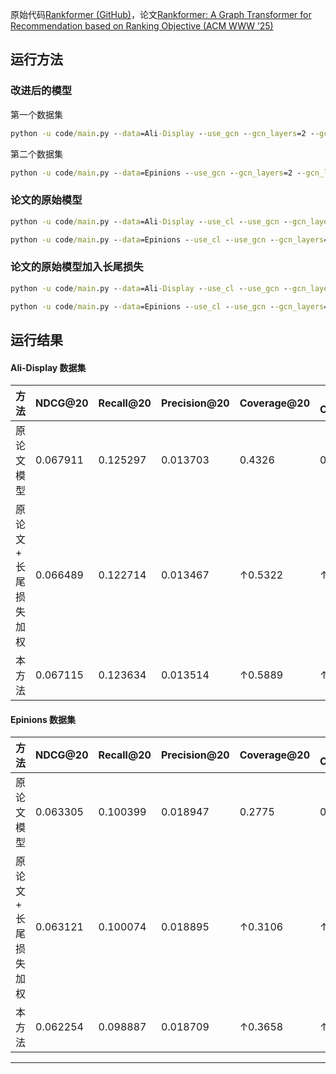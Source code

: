 原始代码[Rankformer (GitHub)](https://github.com/StupidThree/Rankformer)，论文[Rankformer: A Graph Transformer for Recommendation based on Ranking Objective (ACM WWW ’25)](https://doi.org/10.1145/3696410.3714547)

## 运行方法

### 改进后的模型

第一个数据集

```cmd
python -u code/main.py --data=Ali-Display --use_gcn --gcn_layers=2 --gcn_left=0.5 --gcn_right=0.5 --learning_rate=1e-3 --loss_batch_size=2048 --valid_interval=1 --sgl_lambda=0.018 --use_rankformer --rankformer_layers=2 --rankformer_tau=0.14  --use_sgl --tail_lambda=1.5 --use_coverage --use_tail_loss 
```
第二个数据集
```cmd
python -u code/main.py --data=Epinions --use_gcn --gcn_layers=2 --gcn_left=0.5 --gcn_right=0.5 --learning_rate=1e-3 --loss_batch_size=2048 --valid_interval=1 --sgl_lambda=0.015 --use_rankformer --rankformer_layers=1 --rankformer_tau=0.14 --use_sgl --tail_lambda=1.2 --use_coverage --use_tail_loss
```

### 论文的原始模型

```cmd
python -u code/main.py --data=Ali-Display --use_cl --use_gcn --gcn_layers=2 --gcn_left=0.5 --gcn_right=0.5 --use_rankformer --rankformer_layers=5 --rankformer_tau=0.1 --learning_rate=1e-3 --loss_batch_size=2048 --valid_interval=1 --use_coverage
```

```cmd
python -u code/main.py --data=Epinions --use_cl --use_gcn --gcn_layers=2 --gcn_left=0.5 --gcn_right=0.5 --use_rankformer --rankformer_layers=3 --rankformer_tau=0.2 --learning_rate=1e-3 --loss_batch_size=2048 --valid_interval=1
```

### 论文的原始模型加入长尾损失

```cmd
python -u code/main.py --data=Ali-Display --use_cl --use_gcn --gcn_layers=2 --gcn_left=0.5 --gcn_right=0.5 --use_rankformer --rankformer_layers=5 --rankformer_tau=0.1 --learning_rate=1e-3 --loss_batch_size=2048 --valid_interval=1 --use_coverage --tail_lambda=2.5 --use_tail_loss
```

```cmd
python -u code/main.py --data=Epinions --use_cl --use_gcn --gcn_layers=2 --gcn_left=0.5 --gcn_right=0.5 --use_rankformer --rankformer_layers=3 --rankformer_tau=0.2 --learning_rate=1e-3 --loss_batch_size=2048 --valid_interval=1 --use_coverage --tail_lambda=1.2 --use_tail_loss

```

## 运行结果
####  Ali-Display 数据集

| 方法                  | NDCG@20  | Recall@20 | Precision@20 | Coverage@20 | Tail-Coverage@20 |
| --------------------- | -------- | --------- | ------------ | ----------- | ---------------- |
| 原论文模型            | 0.067911 | 0.125297  | 0.013703     | 0.4326      | 0.1580           |
| 原论文 + 长尾损失加权 | 0.066489 | 0.122714  | 0.013467     | ↑0.5322     | ↑0.3809          |
| 本方法                | 0.067115 | 0.123634  | 0.013514     | ↑0.5889     | ↑0.3911          |



#### Epinions 数据集

| 方法                  | NDCG@20  | Recall@20 | Precision@20 | Coverage@20 | Tail-Coverage@20 |
| --------------------- | -------- | --------- | ------------ | ----------- | ---------------- |
| 原论文模型            | 0.063305 | 0.100399  | 0.018947     | 0.2775      | 0.0871           |
| 原论文 + 长尾损失加权 | 0.063121 | 0.100074  | 0.018895     | ↑0.3106     | ↑0.1265          |
| 本方法                | 0.062254 | 0.098887  | 0.018709     | ↑0.3658     | ↑0.1679          |

------